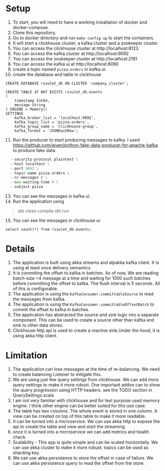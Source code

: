 Setup
================
1. To start, you will need to have a working installation of docker and docker-compose.
2. Clone this repository.
3. Go to docker directory and run `make config up` to start the containers.
4. It will start a clickhouse cluster, a kafka cluster and a zookeeper cluster.
5. You can access the clickhouse cluster at http://localhost:8123
6. You can access the kafka cluster at http://localhost:9092
7. You can access the zookeeper cluster at http://localhost:2181
8. You can access the kafka ui at http://localhost:8080
9. create a topic named `pizza-orders` in kafka ui.
10. create the database and table in clickhouse
```
CREATE DATABASE rivulet_db ON CLUSTER 'company_cluster';

CREATE TABLE IF NOT EXISTS rivulet_db.events
(
    timestamp Int64,
    message String
) ENGINE = Memory()
SETTINGS
    kafka_broker_list = 'localhost:9092',
    kafka_topic_list = 'pizza-orders',
    kafka_group_name = 'clickhouse-group',
    kafka_format = 'JSONEachRow';

```
11. Run the producer to start producing messages to kafka. I used https://github.com/aiven/python-fake-data-producer-for-apache-kafka
to produce fake data.
```python main.py \                                                                                                                                                           ─╯
  --security-protocol plaintext \
  --host localhost \
  --port 9092 \
  --topic-name pizza-orders \
  --nr-messages 8 \
  --max-waiting-time 0 \
  --subject pizza
  ```
13. You can see the messages in kafka ui.
14. Run the application using
> sbt clean compile
> sbt run
15. You can see the messages in clickhouse ui.
```
select count(*) from rivulet_db.events;
```
Details 
================
1. The application is built using akka streams and alpakka kafka client. It is using at least once delivery semantics.
2. It is commiting the offset to kafka in batches. As of now, We are reading batch-size =4 message 
at a time and waiting for 1000 such batches before committing the offset to kafka. The flush interval is 5 seconds. All of this is configurable.
3. The application is using the `KafkaConsumer.committableSource` to read the messages from kafka.
4. The application is using the `KafkaConsumer.committableOffsetBatch` to commit the offset to kafka in batches.
5. The application has abstracted the source and sink logic into a separate component. This can be used to create a source other than kafka and sink to other data stores.
6. Clickhouse http api is used to create a reactive sink.Under the hood, it is using akka http client.

Limitation
================
1. The application can lose messages at the time of re-balancing. We need to create balancing Listener to mitigate this.
2. We are using just few query settings from clickhouse. We can add more query settings to make it more robust. One important addon can 
to show the query progression using HTTP headers. see the TODO section in QuerySettings.scala
3. I am not very familiar with clickhouse and for test purpose used memory engine. I think other engine can be better suited for this use case.
4. The table has two columns. The whole event is stored in one column. A view can be created on top of this table to make it more readable.
5. It can be turned into a microservice. We can use akka http to expose the api to create the table and view and start the streaming
6. once it is turned into a microservice we can add metrics and health check.
7. Scalability - This app is quite simple and can be scaled horizontally. We can use akka cluster to make it more robust. topics can be used as sharding key.
8. We can use akka persistence to store the offset in case of failure. We can use akka persistence query to read the offset from the store.